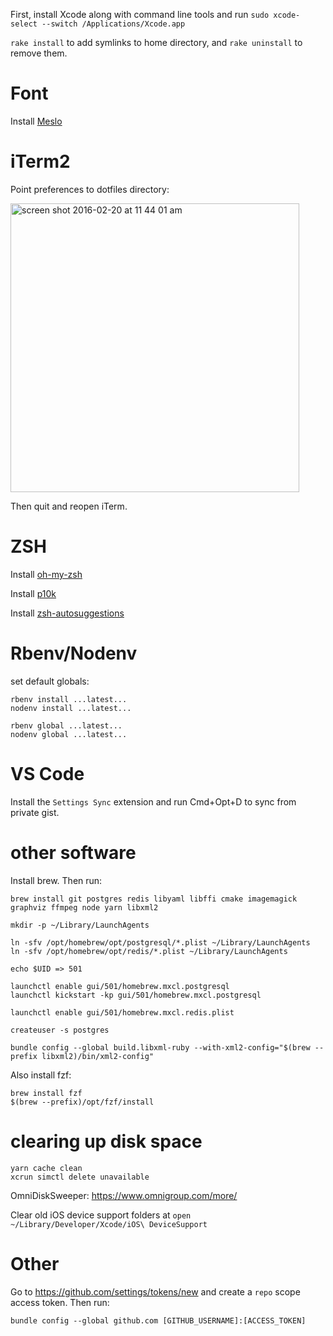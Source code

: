 First, install Xcode along with command line tools and run `sudo xcode-select --switch /Applications/Xcode.app`

`rake install` to add symlinks to home directory, and `rake uninstall` to remove them.

# Font

Install [Meslo](https://github.com/andreberg/Meslo-Font)

# iTerm2

Point preferences to dotfiles directory:

<img width="462" alt="screen shot 2016-02-20 at 11 44 01 am" src="https://cloud.githubusercontent.com/assets/158675/13197838/5e528d0e-d7c7-11e5-8b52-3b4ab0401bdc.png">

Then quit and reopen iTerm.

# ZSH

Install [oh-my-zsh](https://github.com/robbyrussell/oh-my-zsh)

Install [p10k](https://github.com/romkatv/powerlevel10k#oh-my-zsh)

Install [zsh-autosuggestions](https://github.com/zsh-users/zsh-autosuggestions/blob/master/INSTALL.md)

# Rbenv/Nodenv

set default globals:

```
rbenv install ...latest...
nodenv install ...latest...

rbenv global ...latest...
nodenv global ...latest...
```

# VS Code

Install the `Settings Sync` extension and run Cmd+Opt+D to sync from private gist.

# other software

Install brew. Then run:

```
brew install git postgres redis libyaml libffi cmake imagemagick graphviz ffmpeg node yarn libxml2

mkdir -p ~/Library/LaunchAgents

ln -sfv /opt/homebrew/opt/postgresql/*.plist ~/Library/LaunchAgents
ln -sfv /opt/homebrew/opt/redis/*.plist ~/Library/LaunchAgents

echo $UID => 501

launchctl enable gui/501/homebrew.mxcl.postgresql
launchctl kickstart -kp gui/501/homebrew.mxcl.postgresql

launchctl enable gui/501/homebrew.mxcl.redis.plist

createuser -s postgres

bundle config --global build.libxml-ruby --with-xml2-config="$(brew --prefix libxml2)/bin/xml2-config"
```

Also install fzf:

```
brew install fzf
$(brew --prefix)/opt/fzf/install
```

# clearing up disk space

```
yarn cache clean
xcrun simctl delete unavailable
```

OmniDiskSweeper: https://www.omnigroup.com/more/

Clear old iOS device support folders at `open ~/Library/Developer/Xcode/iOS\ DeviceSupport`

# Other

Go to https://github.com/settings/tokens/new and create a `repo` scope access token. Then run:

```
bundle config --global github.com [GITHUB_USERNAME]:[ACCESS_TOKEN]
```
